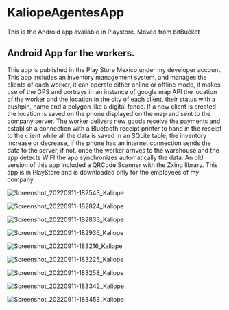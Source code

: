 # KaliopeAgentesApp
This is the Android app available in Playstore. Moved from bitBucket

## Android App for the workers.
This app is published in the Play Store Mexico under my developer account. This app includes an inventory management system, and manages the clients of each worker, it can operate either online or offline mode, it makes use of the GPS and portrays in an instance of google map API the location of the worker and the location in the city of each client, their status with a pushpin, name and a polygon like a digital fence. If a new client is created the location is saved on the phone displayed on the map and sent to the company server. The worker delivers new goods receive the payments and establish a connection with a Bluetooth receipt printer to hand in the receipt to the client while all the data is saved in an SQLite table, the inventory increase or decrease, if the phone has an internet connection sends the data to the server, if not, once the worker arrives to the warehouse and the app detects WIFI the app synchronizes automatically the data. An old version of this app included a QRCode Scanner with the Zxing library. This app is in PlayStore and is downloaded only for the employees of my company.

![Screenshot_20220911-182543_Kaliope](https://user-images.githubusercontent.com/105079888/189554395-5ada4fa9-90ee-41f8-83a9-b8df39e93373.jpg)

![Screenshot_20220911-182824_Kaliope](https://user-images.githubusercontent.com/105079888/189554401-06711d49-3b53-41fe-bc2d-e4d5d1d8b707.jpg)


![Screenshot_20220911-182833_Kaliope](https://user-images.githubusercontent.com/105079888/189554414-0fb44af0-a9e9-4e00-a09a-ade5ac6970dd.jpg)


![Screenshot_20220911-182936_Kaliope](https://user-images.githubusercontent.com/105079888/189554425-6f3e8307-e32d-420d-8c79-991dcf0947a9.jpg)


![Screenshot_20220911-183216_Kaliope](https://user-images.githubusercontent.com/105079888/189554431-b7d7c930-f0fb-430a-9b46-c49f8935b1ca.jpg)

![Screenshot_20220911-183225_Kaliope](https://user-images.githubusercontent.com/105079888/189554442-9dc8e4b9-04ab-4953-924a-507fa56444df.jpg)

![Screenshot_20220911-183258_Kaliope](https://user-images.githubusercontent.com/105079888/189554447-b6f17386-af4a-44d0-9617-4f6bba72dfa4.jpg)

![Screenshot_20220911-183342_Kaliope](https://user-images.githubusercontent.com/105079888/189554456-31f1e21b-a81a-4b9e-8515-efb400244836.jpg)

![Screenshot_20220911-183453_Kaliope](https://user-images.githubusercontent.com/105079888/189554462-91967c53-1e21-4262-8aa9-70098267a5af.jpg)


